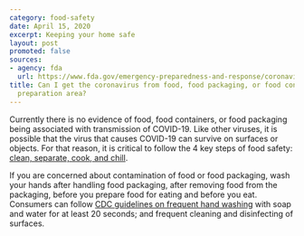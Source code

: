 ```yaml
---
category: food-safety
date: April 15, 2020
excerpt: Keeping your home safe
layout: post
promoted: false
sources:
- agency: fda
  url: https://www.fda.gov/emergency-preparedness-and-response/coronavirus-disease-2019-covid-19/coronavirus-disease-2019-covid-19-frequently-asked-questions
title: Can I get the coronavirus from food, food packaging, or food containers and
  preparation area?
---
```


Currently there is no evidence of food, food containers, or food packaging being associated with transmission of COVID-19. Like other viruses, it is possible that the virus that causes COVID-19 can survive on surfaces or objects. For that reason, it is critical to follow the 4 key steps of food safety: [clean, separate, cook, and chill](https://www.foodsafety.gov/keep-food-safe/4-steps-to-food-safety).

If you are concerned about contamination of food or food packaging, wash your hands after handling food packaging, after removing food from the packaging, before you prepare food for eating and before you eat. Consumers can follow [CDC guidelines on frequent hand washing](https://www.cdc.gov/handwashing/) with soap and water for at least 20 seconds; and frequent cleaning and disinfecting of surfaces.
